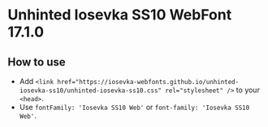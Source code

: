 # Unhinted Iosevka SS10 WebFont 17.1.0

## How to use

- Add `<link href="https://iosevka-webfonts.github.io/unhinted-iosevka-ss10/unhinted-iosevka-ss10.css" rel="stylesheet" />` to your `<head>`.
- Use `fontFamily: 'Iosevka SS10 Web'` or `font-family: 'Iosevka SS10 Web'`.
